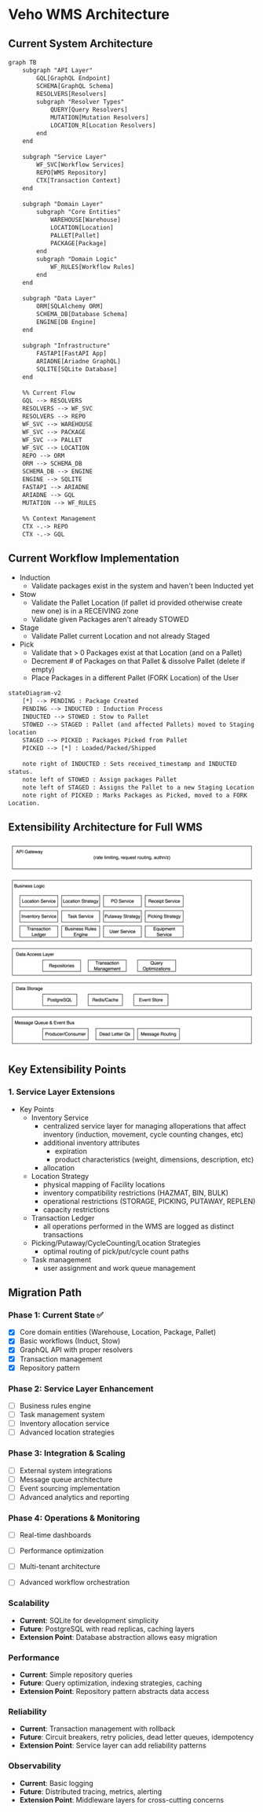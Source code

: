 # Veho WMS Architecture

## Current System Architecture

```mermaid
graph TB
    subgraph "API Layer"
        GQL[GraphQL Endpoint]
        SCHEMA[GraphQL Schema]
        RESOLVERS[Resolvers]
        subgraph "Resolver Types"
            QUERY[Query Resolvers]
            MUTATION[Mutation Resolvers]
            LOCATION_R[Location Resolvers]
        end
    end

    subgraph "Service Layer"
        WF_SVC[Workflow Services]
        REPO[WMS Repository]
        CTX[Transaction Context]
    end

    subgraph "Domain Layer"
        subgraph "Core Entities"
            WAREHOUSE[Warehouse]
            LOCATION[Location]
            PALLET[Pallet]
            PACKAGE[Package]
        end
        subgraph "Domain Logic"            
            WF_RULES[Workflow Rules]
        end
    end

    subgraph "Data Layer"
        ORM[SQLAlchemy ORM]
        SCHEMA_DB[Database Schema]
        ENGINE[DB Engine]
    end

    subgraph "Infrastructure"
        FASTAPI[FastAPI App]
        ARIADNE[Ariadne GraphQL]
        SQLITE[SQLite Database]
    end

    %% Current Flow
    GQL --> RESOLVERS
    RESOLVERS --> WF_SVC
    RESOLVERS --> REPO
    WF_SVC --> WAREHOUSE
    WF_SVC --> PACKAGE
    WF_SVC --> PALLET
    WF_SVC --> LOCATION
    REPO --> ORM
    ORM --> SCHEMA_DB
    SCHEMA_DB --> ENGINE
    ENGINE --> SQLITE
    FASTAPI --> ARIADNE
    ARIADNE --> GQL
    MUTATION --> WF_RULES

    %% Context Management
    CTX -.-> REPO
    CTX -.-> GQL
```

## Current Workflow Implementation

* Induction
  * Validate packages exist in the system and haven't been Inducted yet
* Stow
  * Validate the Pallet Location (if pallet id provided otherwise create new one) is in a RECEIVING zone
  * Validate given Packages aren't already STOWED
* Stage
  * Validate Pallet current Location and not already Staged
* Pick
  * Validate that > 0 Packages exist at that Location (and on a Pallet)
  * Decrement # of Packages on that Pallet & dissolve Pallet (delete if empty)
  * Place Packages in a different Pallet (FORK Location) of the User


```mermaid
stateDiagram-v2
    [*] --> PENDING : Package Created
    PENDING --> INDUCTED : Induction Process
    INDUCTED --> STOWED : Stow to Pallet
    STOWED --> STAGED : Pallet (and affected Pallets) moved to Staging location
    STAGED --> PICKED : Packages Picked from Pallet
    PICKED --> [*] : Loaded/Packed/Shipped
    
    note right of INDUCTED : Sets received_timestamp and INDUCTED status.
    note left of STOWED : Assign packages Pallet
    note left of STAGED : Assigns the Pallet to a new Staging Location
    note right of PICKED : Marks Packages as Picked, moved to a FORK Location.
```

## Extensibility Architecture for Full WMS

![wms-architecture.png](wms-architecture.png)

## Key Extensibility Points

### 1. Service Layer Extensions

- Key Points
  - Inventory Service
    - centralized service layer for managing alloperations that affect inventory (induction, movement, cycle counting changes, etc)
    - additional inventory attributes
      - expiration
      - product characteristics (weight, dimensions, description, etc)
    - allocation
  - Location Strategy
    - physical mapping of Facility locations
    - inventory compatibility restrictions (HAZMAT, BIN, BULK)
    - operational restrictions (STORAGE, PICKING, PUTAWAY, REPLEN)
    - capacity restrictions
  - Transaction Ledger
    - all operations performed in the WMS are logged as distinct transactions
  - Picking/Putaway/CycleCounting/Location Strategies
    - optimal routing of pick/put/cycle count paths
  - Task management
    - user assignment and work queue management


## Migration Path

### Phase 1: Current State ✅
- [x] Core domain entities (Warehouse, Location, Package, Pallet)
- [x] Basic workflows (Induct, Stow)
- [x] GraphQL API with proper resolvers
- [x] Transaction management
- [x] Repository pattern

### Phase 2: Service Layer Enhancement
- [ ] Business rules engine
- [ ] Task management system
- [ ] Inventory allocation service
- [ ] Advanced location strategies

### Phase 3: Integration & Scaling
- [ ] External system integrations
- [ ] Message queue architecture
- [ ] Event sourcing implementation
- [ ] Advanced analytics and reporting

### Phase 4: Operations & Monitoring
- [ ] Real-time dashboards
- [ ] Performance optimization
- [ ] Multi-tenant architecture
- [ ] Advanced workflow orchestration


### Scalability
- **Current**: SQLite for development simplicity
- **Future**: PostgreSQL with read replicas, caching layers
- **Extension Point**: Database abstraction allows easy migration

### Performance
- **Current**: Simple repository queries
- **Future**: Query optimization, indexing strategies, caching
- **Extension Point**: Repository pattern abstracts data access

### Reliability
- **Current**: Transaction management with rollback
- **Future**: Circuit breakers, retry policies, dead letter queues, idempotency
- **Extension Point**: Service layer can add reliability patterns

### Observability
- **Current**: Basic logging
- **Future**: Distributed tracing, metrics, alerting
- **Extension Point**: Middleware layers for cross-cutting concerns

